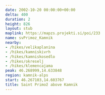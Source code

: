 ```yaml
---
date: 2002-10-20 00:00:00+00:00
delta: 400
duration: 2
height: 826
layout: stub
maplink: https://mapzs.projekti.si/poi/233
name: svPrimoz_Kamnik
nearby:
- /hikes/velikaplanina
- /hikes/kamniskivrh
- /hikes/kamniskosedlo
- /hikes/okreselj
- /hikes/klemencajama
peak: 46.268999,14.633848
region: kamnik-alps
start: 46.267103,14.603767
title: Saint Primož above Kamnik
---
```

